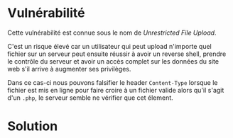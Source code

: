 # Vulnérabilité

Cette vulnérabilité est connue sous le nom de _Unrestricted File Upload_.

C'est un risque élevé car un utilisateur qui peut upload n'importe quel fichier sur un serveur peut ensuite réussir à avoir un reverse shell, prendre le contrôle du serveur et avoir un accès complet sur les données du site web s'il arrive à augmenter ses privilèges.

Dans ce cas-ci nous pouvons falsifier le header `Content-Type` lorsque le fichier est mis en ligne pour faire croire à un fichier valide alors qu'il s'agit d'un `.php`, le serveur semble ne vérifier que cet élement.

# Solution
